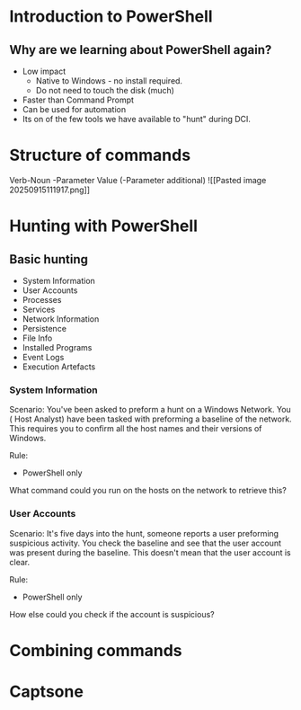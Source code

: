 

# Introduction to PowerShell
## Why are we learning about PowerShell again?
- Low impact
	- Native to Windows - no install required.
	- Do not need to touch the disk (much)
- Faster than Command Prompt
- Can be used for automation
- Its on of the few tools we have available to "hunt" during DCI.

# Structure of commands

Verb-Noun -Parameter Value (-Parameter additional)
![[Pasted image 20250915111917.png]]

# Hunting with PowerShell

## Basic hunting
- System Information
- User Accounts
- Processes
- Services
- Network Information
- Persistence
- File Info
- Installed Programs
- Event Logs
- Execution Artefacts

### System Information
Scenario:
You've been asked to preform a hunt on a Windows Network.
You ( Host Analyst) have been tasked with preforming a baseline of the network.
This requires you to confirm all the host names and their versions of Windows.

Rule:
- PowerShell only

What command could you run on the hosts on the network to retrieve this?

### User Accounts
Scenario:
It's five days into the hunt, someone reports a user preforming suspicious activity. You check the baseline and see that the user account was present during the baseline. This doesn't mean that the user account is clear.

Rule: 
- PowerShell only

How else could you check if the account is suspicious?

# Combining commands

# Captsone
